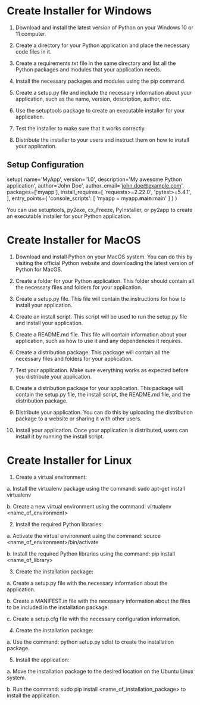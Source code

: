 # Create Installer for Windows

1. Download and install the latest version of Python on your Windows 10 or 11 computer.

2. Create a directory for your Python application and place the necessary code files in it.

3. Create a requirements.txt file in the same directory and list all the Python packages and modules that your application needs.

4. Install the necessary packages and modules using the pip command.

5. Create a setup.py file and include the necessary information about your application, such as the name, version, description, author, etc.

6. Use the setuptools package to create an executable installer for your application.

7. Test the installer to make sure that it works correctly.

8. Distribute the installer to your users and instruct them on how to install your application.

## Setup Configuration

setup(
    name='MyApp',
    version='1.0',
    description='My awesome Python application',
    author='John Doe',
    author_email='john.doe@example.com',
    packages=['myapp'],
    install_requires=[
        'requests>=2.22.0',
        'pytest>=5.4.1',
    ],
    entry_points={
        'console_scripts': [
            'myapp = myapp.__main__:main'
        ]
    }
)

You can use setuptools, py2exe, cx_Freeze, PyInstaller, or py2app to create an executable installer for your Python application.

# Create Installer for MacOS

1. Download and install Python on your MacOS system. You can do this by visiting the official Python website and downloading the latest version of Python for MacOS.

2. Create a folder for your Python application. This folder should contain all the necessary files and folders for your application.

3. Create a setup.py file. This file will contain the instructions for how to install your application.

4. Create an install script. This script will be used to run the setup.py file and install your application.

5. Create a README.md file. This file will contain information about your application, such as how to use it and any dependencies it requires.

6. Create a distribution package. This package will contain all the necessary files and folders for your application.

7. Test your application. Make sure everything works as expected before you distribute your application.

8. Create a distribution package for your application. This package will contain the setup.py file, the install script, the README.md file, and the distribution package.

9. Distribute your application. You can do this by uploading the distribution package to a website or sharing it with other users.

10. Install your application. Once your application is distributed, users can install it by running the install script.

# Create Installer for Linux

1. Create a virtual environment:

a. Install the virtualenv package using the command: sudo apt-get install virtualenv

b. Create a new virtual environment using the command: virtualenv <name_of_environment>

2. Install the required Python libraries:

a. Activate the virtual environment using the command: source <name_of_environment>/bin/activate

b. Install the required Python libraries using the command: pip install <name_of_library>

3. Create the installation package:

a. Create a setup.py file with the necessary information about the application.

b. Create a MANIFEST.in file with the necessary information about the files to be included in the installation package.

c. Create a setup.cfg file with the necessary configuration information.

4. Create the installation package:

a. Use the command: python setup.py sdist to create the installation package.

5. Install the application:

a. Move the installation package to the desired location on the Ubuntu Linux system.

b. Run the command: sudo pip install <name_of_installation_package> to install the application.
